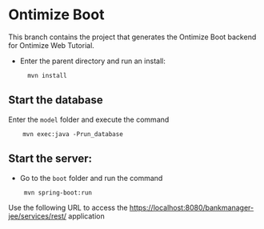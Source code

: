 
# Ontimize Boot
This branch contains the project that generates the Ontimize Boot backend for Ontimize Web Tutorial.

- Enter the parent directory and run an install:
	
		mvn install

## Start the database

 Enter the `model` folder and execute the command

		mvn exec:java -Prun_database
	
## Start the server: 
 - Go to the `boot` folder and run the command

		mvn spring-boot:run
	
Use the following URL to access the [https://localhost:8080/bankmanager-jee/services/rest/](https://localhost:8080/bankmanager-jee/services/rest/) application 
